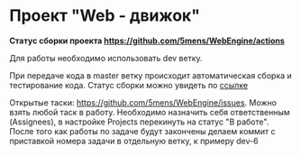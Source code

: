# Проект "Web - движок"

<b>Статус сборки проекта https://github.com/5mens/WebEngine/actions</b>

Для работы необходимо использовать dev ветку.

При передаче кода в master ветку происходит автоматическая сборка и тестирование кода. Статус сборки можно увидеть по <a href = "https://github.com/5mens/WebEngine/actions">ссылке</a>

Открытые таски: https://github.com/5mens/WebEngine/issues. Можно взять любой таск в работу. Необходимо назначить себя ответственным (Assignees), в настройке Projects перекинуть на статус "В работе". После того как работы по задаче будут закончены делаем коммит с приставкой номера задачи в отдельную ветку, к примеру dev-6




